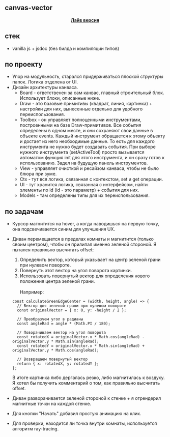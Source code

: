 ## canvas-vector

<p align="center">
  <a align="center" target="_blank" href="https://egrrqq.github.io/canvas-vector"><b>Лайв версия</b></a>
</p>

## стек

- vanilla js + jsdoc (без билда и компиляции типов)

## по проекту

- Упор на модульность, старался придерживаться плоской структуры папок. Логика отделена от UI.
- Дизайн архитектуры канваса.
  - Board - ответственен за сам канвас, главный строительный блок. Использует блоки, описанные ниже.
  - Draw - это базовые примитивы (квадрат, линия, картинка) + настройки для них, вынесенные отдельно для удобного переиспользования.
  - Toolbox - он управляет полноценными инструментами, построенными на базе Draw-примитивов. Все события определены в одном месте, и они сохраняют свои данные в объекте events. Каждый инструмент обращается к этому объекту и достает из него необходимые данные. То есть для каждого инструмента не нужно будет создавать события. При выборе нужного инструмента (setActiveTool) просто вызывается автоматом функция init для этого инструмента, и он сразу готов к использованию. Задел на будущую панель инструментов.
  - View - управляет очисткой и ресайзом канваса, чтобы не было блюра при зуме.
  - Ctx - тут вся логика, связанная с контекстом, set и get операции.
  - UI - тут хранится логика, связанная с интерфейсом, найти элементы по id (id - это параметр) + события для них.
  - Models - там определены типы для их переиспользования.

## по задачам

- Курсор магнитится на hover, а когда наводишься на первую точку, она подсвечивается синим для улучшения UX.
- Диван перемещается в пределах комнаты и магнитится (только своим центром), чтобы он прилипал именно зеленой стороной. Я пытался правильно высчитать offset:

  1. Определить вектор, который указывает на центр зеленой грани при нулевом повороте.
  2. Повернуть этот вектор на угол поворота картинки.
  3. Использовать повернутый вектор для определения нового положения центра зеленой грани.<br/><br/>Например:

  ```
  const calculateGreenEdgeCenter = (width, height, angle) => {
    // Вектор для зеленой грани при нулевом повороте
    const originalVector = { x: 0, y: -height / 2 };

    // Преобразуем угол в радианы
    const angleRad = angle * (Math.PI / 180);

    // Поворачиваем вектор на угол поворота
    const rotatedX = originalVector.x * Math.cos(angleRad) - originalVector.y * Math.sin(angleRad);
    const rotatedY = originalVector.x * Math.sin(angleRad) + originalVector.y * Math.cos(angleRad);

    // Возвращаем повернутый вектор
    return { x: rotatedX, y: rotatedY };
  };
  ```

  В итоге картинка либо дергалась резко, либо магнитилась к воздуху. Я хотел бы получить комментарий о том, как правильно высчитать offset.

- Диван разворачивается зеленой стороной к стенке + я отрендерил магнитные точки на каждой стенке.
- Для кнопки "Начать" добавил простую анимацию на клик.
- Для проверки, находится ли точка внутри комнаты, используется алгоритм ray-tracing.
